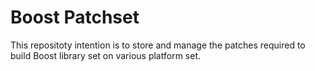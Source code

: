 # Boost Patchset

This repositoty intention is to store and manage the patches required to build Boost library set on various platform set.

